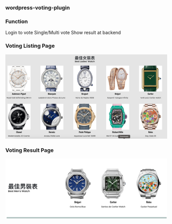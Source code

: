### wordpress-voting-plugin

### Function
Login to vote
Single/Multi vote
Show result at backend

### Voting Listing Page

![alt text](https://github.com/Yin0101/wordpress-voting-plugin/blob/main/image/voting-activity.png?raw=true)

### Voting Result Page
![alt text](https://github.com/Yin0101/wordpress-voting-plugin/blob/main/image/voting-result.png?raw=true)